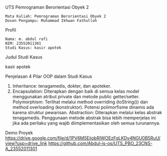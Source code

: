 UTS Pemrograman Berorientasi Obyek 2

    Mata Kuliah: Pemrograman Berorientasi Obyek 2
    Dosen Pengampu: Muhammad Ikhwan Fathulloh

Profil

    Nama: m. abdul rafi
    NIM: 23552011301
    Studi Kasus: kasir apotek

Judul Studi Kasus

kasir apotek

Penjelasan 4 Pilar OOP dalam Studi Kasus
1. Inheritance: tenagamedis, dokter, dan apoteker.
2. Encapsulation: Diterapkan dengan baik di semua kelas model menggunakan atribut private dan metode public getter/setter.
Polymorphism: Terlihat melalui method overriding (toString()) dan method overloading (konstruktor). Potensi polimorfisme dinamis ada karena struktur pewarisan.
Abstraction: Diterapkan melalui kelas abstrak tenagamedis. Penggunaan metode abstrak bisa lebih memperjelas ini jika ada perilaku yang wajib diimplementasikan oleh semua turunannya.

Demo Proyek
https://drive.google.com/file/d/1PV6M5EiiobRIWOEzFqLKDv4NGU0B5RuU/view?usp=drive_link
https://github.com/Abdul-is-os/UTS_PBO_23CNS-A_23552011301
